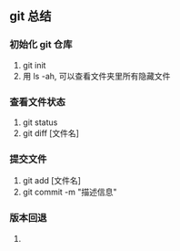 ## git 总结
### 初始化 git 仓库
1. git init
2. 用 ls -ah, 可以查看文件夹里所有隐藏文件
### 查看文件状态
1. git status
2. git diff [文件名]
### 提交文件
1. git add [文件名]
2. git commit -m "描述信息"
### 版本回退
1. 